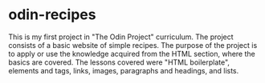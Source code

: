# odin-recipes
This is my first project in "The Odin Project" curriculum. The project consists of a basic website of simple recipes. The purpose of the project is to apply or use the knowledge acquired from the HTML section, where the basics are covered. The lessons covered were "HTML boilerplate", elements and tags, links, images, paragraphs and headings, and lists. 